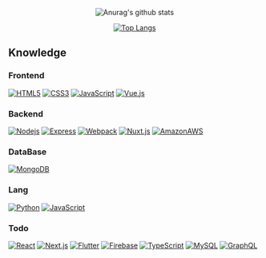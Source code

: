 <div align = center>

![Anurag's github stats](https://github-readme-stats.vercel.app/api?username=yongsoocho&show_icons=true&theme=gradient&include_all_commits=true)

</div>

<div align = center>
  
[![Top Langs](https://github-readme-stats.vercel.app/api/top-langs/?username=yongsoocho&layout=compact)](https://github.com/anuraghazra/github-readme-stats)

</div>

## Knowledge
### Frontend
[![HTML5](https://img.shields.io/badge/-HTML5-E34F26?style=flat-square&logo=html5&logoColor=white&link=https://github.com/yongsoocho/)](https://github.com/yongsoocho/)
[![CSS3](https://img.shields.io/badge/-CSS3-1572B6?style=flat-square&logo=css3&link=https://github.com/yongsoocho/)](https://github.com/yongsoocho/)
[![JavaScript](https://img.shields.io/badge/-JavaScript-yellow?style=flat-square&logoColor=white&logo=javascript&link=https://github.com/yongsoocho/)](https://github.com/yongsoocho/)
[![Vue.js](https://img.shields.io/badge/-Vue.js-4FC08D?style=flat-square&logo=Vue.js&logoColor=white&link=https://github.com/yongsoocho/)](https://github.com/yongsoocho/)

### Backend
[![Nodejs](https://img.shields.io/badge/-Nodejs-339933?style=flat-square&logo=Node.js&logoColor=white&link=https://github.com/yongsoocho/)](https://github.com/yongsoocho/)
[![Express](https://img.shields.io/badge/-Express-000000?style=flat-square&logo=Express&logoColor=white&link=https://github.com/yongsoocho/)](https://github.com/yongsoocho/)
[![Webpack](https://img.shields.io/badge/-Webpack-8DD6F9?style=flat-square&logo=Webpack&logoColor=white&link=https://github.com/yongsoocho/)](https://github.com/yongsoocho/)
[![Nuxt.js](https://img.shields.io/badge/-Nuxt.js-00C58E?style=flat-square&logo=Nuxt.js&logoColor=white&link=https://github.com/yongsoocho/)](https://github.com/yongsoocho/)
[![AmazonAWS](https://img.shields.io/badge/-AmazonAWS-232F3E?style=flat-square&logo=AmazonAWS&logoColor=white&link=https://github.com/yongsoocho/)](https://github.com/yongsoocho/)

### DataBase
[![MongoDB](https://img.shields.io/badge/-MongoDB-47A248?style=flat-square&logo=mongodb&logoColor=white&link=https://github.com/yongsoocho/)](https://github.com/yongsoocho/)

### Lang
[![Python](https://img.shields.io/badge/-Python-3776AB?style=flat-square&logo=Python&logoColor=white&link=https://github.com/yongsoocho/)](https://github.com/yongsoocho/)
[![JavaScript](https://img.shields.io/badge/-JavaScript-yellow?style=flat-square&logoColor=white&logo=javascript&link=https://github.com/yongsoocho/)](https://github.com/yongsoocho/)

### Todo
[![React](https://img.shields.io/badge/-React-61DAFB?style=flat-square&logo=react&logoColor=white&fontColor=white&link=https://github.com/yongsoocho/)](https://github.com/yongsoocho/)
[![Next.js](https://img.shields.io/badge/-Next.js-000000?style=flat-square&logo=Next.js&logoColor=white&fontColor=white&link=https://github.com/yongsoocho/)](https://github.com/yongsoocho/)
[![Flutter](https://img.shields.io/badge/-Flutter-02569B?style=flat-square&logo=Flutter&logoColor=white&link=https://github.com/yongsoocho/)](https://github.com/yongsoocho/)
[![Firebase](https://img.shields.io/badge/-Firebase-FFCA28?style=flat-square&logo=Firebase&logoColor=white&link=https://github.com/yongsoocho/)](https://github.com/yongsoocho/)
[![TypeScript](https://img.shields.io/badge/-TypeScript-3178C6?style=flat-square&logo=TypeScript&logoColor=white&link=https://github.com/yongsoocho/)](https://github.com/yongsoocho/)
[![MySQL](https://img.shields.io/badge/-MySQL-4479A1?style=flat-square&logo=MySQL&logoColor=white&link=https://github.com/yongsoocho/)](https://github.com/yongsoocho/)
[![GraphQL](https://img.shields.io/badge/-GraphQL-E10098?style=flat-square&logo=GraphQL&logoColor=white&link=https://github.com/yongsoocho/)](https://github.com/yongsoocho/)
